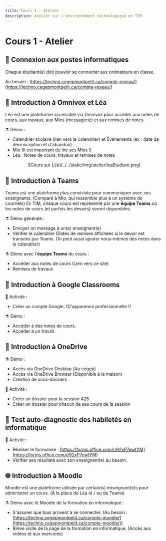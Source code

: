 ```yaml
---
title: Cours 1 - Atelier
description: Atelier sur l'environnement technologique en TIM
---
```


# Cours 1 - Atelier

## 🔌 Connexion aux postes informatiques

Chaque étudiant(e) doit pouvoir se connecter aux ordinateurs en classe.

Au besoin : [https://techno.cegepmontpetit.ca/compte-reseau/](https://techno.cegepmontpetit.ca/compte-reseau/)

## 🏫 Introduction à Omnivox et Léa

Léa est une plateforme accessible via Omnivox pour accéder aux notes de cours, aux travaux, aux Mios (messagerie) et aux remises de notes.

⚗ Démo :

* Calendrier scolaire (lien vers le calendrier) et Événements (ex : date de désinscription et d'abandon)
* Mio (Il est important de lire ses Mios !)
* Léa : Notes de cours, travaux et remises de notes

<center>![Cours sur Léa](../../static/img/atelier/leaEtudiant.png)</center>

## 👥 Introduction à Teams

Teams est une plateforme plus conviviale pour communiquer avec ses enseignants. (Comparé à Mio, qui ressemble plus à un système de courriels) En TIM, chaque cours est représenté par une **équipe Teams** où les notes de cours (et parfois les devoirs) seront disponibles.

⚗ Démo générale :

* Envoyer un message à un(e) enseignant(e)
* Vérifier le calendrier (Dates de remises affichées si le devoir est transmis par Teams. On peut aussi ajouter nous-mêmes des notes dans le calendrier)

⚗ Démo avec l'**équipe Teams** du cours :

* Accéder aux notes de cours (Lien vers ce site)
* Remises de travaux

## 🧭 Introduction à Google Classrooms

🧪 Activité :

* Créer un compte Google. (D'apparence professionnelle !)

⚗ Démo : 
* Accéder à des notes de cours.
* Accéder à un travail.

## 📂 Introduction à OneDrive

⚗ Démo :

* Accès via OneDrive Desktop (Au cégep)
* Accès via OneDrive Browser (Disponible à la maison)
* Création de sous-dossiers

🧪 Activité :

* Créer un dossier pour la session A25
* Créer un dossier pour chacun de ses cours de la session

## 📝 Test auto-diagnostic des habiletés en informatique

🧪 Activité :

* Réaliser le formulaire : [https://forms.office.com/r/92xP7ewtYM](https://forms.office.com/r/92xP7ewtYM)
* Vérifier ses résultats avec son enseignant(e) au besoin.

## 🌐 Introduction à Moodle

Moodle est une plateforme utilisée par certain(s) enseignant(e)s pour administrer un cours. (À la place de Léa et / ou de Teams)

⚗ Démo avec le Moodle de la formation en informatique :

* S'assurer que tous arrivent à se connecter. (Au besoin : [https://techno.cegepmontpetit.ca/compte-moodle/](https://techno.cegepmontpetit.ca/compte-moodle/))
* Brève visite de la page de la formation en informatique. (Accès aux vidéos et aux exercices)